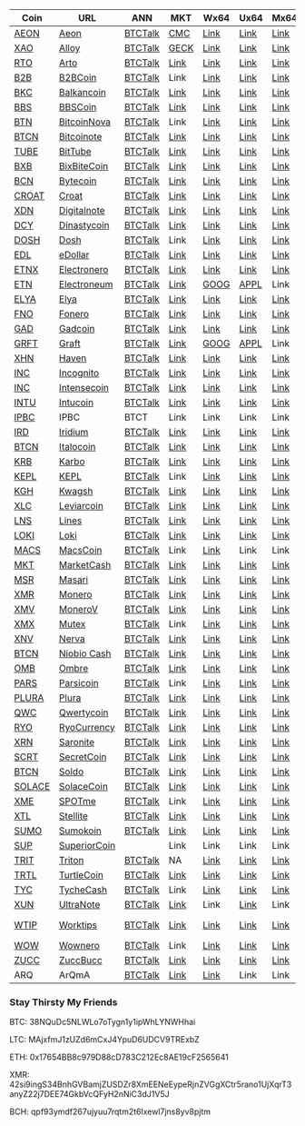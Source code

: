 |  **Coin** | **URL** | **ANN** | **MKT** | **Wx64** | **Ux64** | **Mx64** | **EXP** | **ALG** | **XMRIG** | **StakCPU** | **CPUMulti** |
|  ------ | ------ | ------ | ------ | ------ | ------ | ------ | ------ | ------ | ------ | ------ | ------ |
|  [AEON](https://github.com/aeugenegray/cryptonote-coins-list/tree/master/aeon) | [Aeon](http://www.aeon.cash/) | [BTCTalk](https://bitcointalk.org/index.php?topic=641696.0) | [CMC](https://coinmarketcap.com/currencies/aeon/) | [Link](https://github.com/aeonix/aeon/releases) | [Link](https://github.com/aeonix/aeon/releases) | [Link](https://github.com/aeonix/aeon/releases) | [Link](http://chainradar.com/aeon/blocks) | lite_v7 | [AutoScript](https://github.com/aeugenegray/xmrig-autoscript.git) | [AutoScript](https://github.com/aeugenegray/stak-cpu-autoscript.git) | [AutoScript](https://github.com/aeugenegray/cpuminer-multi-autoscript.git) |
|  [XAO](https://github.com/aeugenegray/cryptonote-coins-list/tree/master/alloy) | [Alloy](https://alloyproject.org/) | [BTCTalk](https://bitcointalk.org/index.php?topic=2676887.0) | [GECK](https://www.coingecko.com/en/price_charts/alloy-project/usd) | [Link](https://github.com/alloyproject/alloy-gui/releases) | [Link](https://github.com/alloyproject/alloy-gui/releases) | [Link](https://github.com/alloyproject/alloy-gui/releases) | [Link](https://alloyproject.org/explorer) | alloy | [AutoScript](https://github.com/aeugenegray/xmrig-autoscript.git) | [AutoScript](https://github.com/aeugenegray/stak-cpu-autoscript.git) | [AutoScript](https://github.com/aeugenegray/cpuminer-multi-autoscript.git) |
|  [RTO](https://github.com/aeugenegray/cryptonote-coins-list/tree/master/arto) | [Arto](https://www.arto.cash/) | [BTCTalk](https://bitcointalk.org/index.php?topic=2932583.0) | [Link](https://coinlib.io/coin/RTO/Arto) | [Link](https://www.arto.cash/#download) | [Link](https://www.arto.cash/#download) | [Link](https://www.arto.cash/#download) | [Link](http://explorer.arto.cash/) | arto | [AutoScript](https://github.com/aeugenegray/xmrig-autoscript.git) | [AutoScript](https://github.com/aeugenegray/stak-cpu-autoscript.git) | [AutoScript](https://github.com/aeugenegray/cpuminer-multi-autoscript.git) |
|  [B2B](https://github.com/aeugenegray/cryptonote-coins-list/tree/master/b2bcoin) | [B2BCoin](https://b2bcoin.xyz/) | [BTCTalk](https://bitcointalk.org/index.php?topic=2098163.0) | Link | [Link](https://b2bcoin.xyz/assets/wallets/b2bcoin-wallet-windows-64.zip) | [Link](https://b2bcoin.xyz/assets/wallets/b2bcoin-wallet-linux.zip) | [Link](https://b2bcoin.xyz/assets/wallets/b2bcoin-wallet-mac.dmg) | Link | cn | [AutoScript](https://github.com/aeugenegray/xmrig-autoscript.git) | [AutoScript](https://github.com/aeugenegray/stak-cpu-autoscript.git) | [AutoScript](https://github.com/aeugenegray/cpuminer-multi-autoscript.git) |
|  [BKC](https://github.com/aeugenegray/cryptonote-coins-list/tree/master/balkancoin) | [Balkancoin](https://www.balkancoin.org/) | [BTCTalk](https://bitcointalk.org/index.php?topic=2821734.0) | [Link](https://coinlib.io/coin/BKC/Balkancoin) | [Link](https://github.com/zlatkomajstor/balkancoin-wallet/releases) | [Link](https://github.com/zlatkomajstor/balkancoin-wallet/releases) | [Link](https://github.com/zlatkomajstor/balkancoin-wallet/releases) | [Link](http://explorer.balkancoin.org/) | cn | [AutoScript](https://github.com/aeugenegray/xmrig-autoscript.git) | [AutoScript](https://github.com/aeugenegray/stak-cpu-autoscript.git) | [AutoScript](https://github.com/aeugenegray/cpuminer-multi-autoscript.git) |
|  [BBS](https://github.com/aeugenegray/cryptonote-coins-list/tree/master/bbscoin) | [BBSCoin](https://bbscoin.xyz/) | [BTCTalk](https://bitcointalk.org/index.php?topic=2861067.0) | [Link](https://www.worldcoinindex.com/coin/bbscoin) | [Link](https://bbscoin.xyz/download/#downloads) | [Link](https://bbscoin.xyz/download/#downloads) | [Link](https://bbscoin.xyz/download/#downloads) | [Link](https://explorer.bbscoin.xyz/) | v7 | [AutoScript](https://github.com/aeugenegray/xmrig-autoscript.git) | [AutoScript](https://github.com/aeugenegray/stak-cpu-autoscript.git) | [AutoScript](https://github.com/aeugenegray/cpuminer-multi-autoscript.git) |
|  [BTN](https://github.com/Bitcoin-N) | [BitcoinNova](http://bitcoinn.biz/) | [BTCTalk](https://bitcointalk.org/index.php?topic=2309303.0) | Link | [Link](https://github.com/Bitcoin-N/Desktop-Bitcoinnova/releases/download/v0.1/Release-GUI-Winx64.rar) | [Link](https://github.com/Bitcoin-N/Desktop-Bitcoinnova/releases/download/v0.1/Release-GUI-Linux.zip) | [Link](https://github.com/Bitcoin-N/Bitcoinnova-fork/releases/download/v0.1/Bitcoinnova-Mac.zip) | [Link](http://explorer.bitcoinnova.org/) | cn | [AutoScript](https://github.com/aeugenegray/xmrig-autoscript.git) | [AutoScript](https://github.com/aeugenegray/stak-cpu-autoscript.git) | [AutoScript](https://github.com/aeugenegray/cpuminer-multi-autoscript.git) |
|  [BTCN](https://github.com/Bitcoinote) | [Bitcoinote](http://www.bitcoinote.org/) | [BTCTalk](https://bitcointalk.org/index.php?topic=2660296.0) | [Link](https://coinmarketcap.com/currencies/bitcoinote/) | [Link](https://github.com/Bitcoinote/Bitcoinote-GUI-Wallet/releases) | [Link](https://github.com/Bitcoinote/Bitcoinote-GUI-Wallet/releases) | [Link](https://github.com/Bitcoinote/Bitcoinote-GUI-Wallet/releases) | [Link](http://blocks.bitcoinote.org/) | cn | [AutoScript](https://github.com/aeugenegray/xmrig-autoscript.git) | [AutoScript](https://github.com/aeugenegray/stak-cpu-autoscript.git) | [AutoScript](https://github.com/aeugenegray/cpuminer-multi-autoscript.git) |
|  [TUBE](https://github.com/aeugenegray/cryptonote-coins-list/tree/master/bittube) | [BitTube](https://coin.bit.tube/) | [BTCTalk](https://bitcointalk.org/index.php?topic=2856278.0) | [Link](https://coinmarketcap.com/currencies/bit-tube/) | [Link](https://bit.tube/login) | [Link](https://bit.tube/login) | [Link](https://bit.tube/login) | [Link](https://explorer.bit.tube/) | heavy | [AutoScript](https://github.com/aeugenegray/xmrig-autoscript.git) | [AutoScript](https://github.com/aeugenegray/stak-cpu-autoscript.git) | [AutoScript](https://github.com/aeugenegray/cpuminer-multi-autoscript.git) |
|  [BXB](https://github.com/aeugenegray/cryptonote-coins-list/tree/master/bixbitecoin) | [BixBiteCoin](https://bixbite.pro/) | [BTCTalk](https://bitcointalk.org/index.php?topic=3443277.0) | [Link](https://coincodex.com/crypto/bixbite/) | [Link](https://bixbite.pro/#download) | [Link](https://bixbite.pro/#download) | [Link](https://bixbite.pro/#download) | [Link](http://explorer.bixbite.pro/) | heavy | [AutoScript](https://github.com/aeugenegray/xmrig-autoscript.git) | [AutoScript](https://github.com/aeugenegray/stak-cpu-autoscript.git) | [AutoScript](https://github.com/aeugenegray/cpuminer-multi-autoscript.git) |
|  [BCN](https://github.com/aeugenegray/cryptonote-coins-list/tree/master/bytecoin) | [Bytecoin](https://www.google.com/url?sa=t&rct=j&q=&esrc=s&source=web&cd=2&cad=rja&uact=8&ved=0ahUKEwipu4W3j8jbAhVnl1QKHd9CC3UQFgg9MAE&url=https%3A%2F%2Fbytecoin.org%2F&usg=AOvVaw2A2G0mFi3etnsJNATevwm1) | [BTCTalk](https://bitcointalk.org/index.php?topic=512747.0) | [Link](https://coinmarketcap.com/currencies/bytecoin-bcn/) | [Link](https://bytecoin.org/downloads) | [Link](https://bytecoin.org/downloads) | [Link](https://bytecoin.org/downloads) | [Link](https://chainradar.com/bcn/blocks) | cn | [AutoScript](https://github.com/aeugenegray/xmrig-autoscript.git) | [AutoScript](https://github.com/aeugenegray/stak-cpu-autoscript.git) | [AutoScript](https://github.com/aeugenegray/cpuminer-multi-autoscript.git) |
|  [CROAT](https://github.com/aeugenegray/cryptonote-coins-list/tree/master/croat) | [Croat](http://croat.cat/) | [BTCTalk](https://bitcointalk.org/index.php?topic=2102443.0) | [Link](https://www.worldcoinindex.com/coin/croatcoin) | [Link](http://croat.cat/#downloads) | [Link](http://croat.cat/#downloads) | [Link](http://croat.cat/#downloads) | [Link](http://explorer.croat.cat/) | cn | [AutoScript](https://github.com/aeugenegray/xmrig-autoscript.git) | [AutoScript](https://github.com/aeugenegray/stak-cpu-autoscript.git) | [AutoScript](https://github.com/aeugenegray/cpuminer-multi-autoscript.git) |
|  [XDN](https://github.com/aeugenegray/cryptonote-coins-list/tree/master/digitalnote) | [Digitalnote](http://www.digitalnote.biz/) | [BTCTalk](https://bitcointalk.org/index.php?topic=1082745.0) | [Link](https://coinmarketcap.com/currencies/digitalnote/) | [Link](https://github.com/xdn-project/digitalnotewallet/releases) | [Link](https://github.com/xdn-project/digitalnotewallet/releases) | [Link](https://github.com/xdn-project/digitalnotewallet/releases) | [Link](http://chainradar.com/xdn/blocks) | cn | [AutoScript](https://github.com/aeugenegray/xmrig-autoscript.git) | [AutoScript](https://github.com/aeugenegray/stak-cpu-autoscript.git) | [AutoScript](https://github.com/aeugenegray/cpuminer-multi-autoscript.git) |
|  [DCY](https://github.com/aeugenegray/cryptonote-coins-list/tree/master/dinastycoin) | [Dinastycoin](http://www.dinastycoin.com/en/) | [BTCTalk](https://bitcointalk.org/index.php?topic=1794723.0) | [Link](https://worldcoinindex.com/it/moneta/dinastycoin) | [Link](https://github.com/dinastyoffreedom/dinastycoin/releases) | [Link](https://github.com/dinastyoffreedom/dinastycoin/releases) | [Link](https://github.com/dinastyoffreedom/dinastycoin/releases) | [Link](http://democats.org/blockchain/?name=dinastycoin) | cn | [AutoScript](https://github.com/aeugenegray/xmrig-autoscript.git) | [AutoScript](https://github.com/aeugenegray/stak-cpu-autoscript.git) | [AutoScript](https://github.com/aeugenegray/cpuminer-multi-autoscript.git) |
|  [DOSH](https://github.com/aeugenegray/cryptonote-coins-list/tree/master/dosh) | [Dosh](http://getdosh.org/) | [BTCTalk](https://bitcointalk.org/index.php?topic=2958573.0) | Link | [Link](https://github.com/dosh-project/dosh-wallet) | [Link](https://github.com/dosh-project/dosh-wallet) | [Link](https://github.com/dosh-project/dosh-wallet) | [Link](https://dosh-explorer.github.io/) | cn | [AutoScript](https://github.com/aeugenegray/xmrig-autoscript.git) | [AutoScript](https://github.com/aeugenegray/stak-cpu-autoscript.git) | [AutoScript](https://github.com/aeugenegray/cpuminer-multi-autoscript.git) |
|  [EDL](https://github.com/aeugenegray/cryptonote-coins-list/tree/master/edollar) | [eDollar](https://edollar.cash) | [BTCTalk](https://bitcointalk.org/index.php?topic=2643196.0) | [Link](https://www.coingecko.com/en/price_charts/electronic-dollar/usd) | [Link](https://edollar.cash/#download) | [Link](https://edollar.cash/#download) | [Link](https://edollar.cash/#download) | [Link](https://explorer.edollar.cash/) | cn | [AutoScript](https://github.com/aeugenegray/xmrig-autoscript.git) | [AutoScript](https://github.com/aeugenegray/stak-cpu-autoscript.git) | [AutoScript](https://github.com/aeugenegray/cpuminer-multi-autoscript.git) |
|  [ETNX](https://github.com/aeugenegray/cryptonote-coins-list/tree/master/electronero) | [Electronero](https://electronero.org) | [BTCTalk](https://bitcointalk.org/index.php?topic=3373837.0) | [Link](https://www.coingecko.com/en/price_charts/electronero/usd) | [Link](https://github.com/electronero/electronero/releases) | [Link](https://github.com/electronero/electronero/releases) | [Link](https://github.com/electronero/electronero/releases) | [Link](https://www.google.com/url?sa=t&rct=j&q=&esrc=s&source=web&cd=1&cad=rja&uact=8&ved=2ahUKEwiLj-mLsdXcAhVfIzQIHdDbADQQFjAAegQIARAC&url=https%3A%2F%2Fblockexplorer.electroneum.com%2F&usg=AOvVaw2smtyQW6vAiUWicBvSf-JS) | msr | [AutoScript](https://github.com/aeugenegray/xmrig-autoscript.git) | [AutoScript](https://github.com/aeugenegray/stak-cpu-autoscript.git) | [AutoScript](https://github.com/aeugenegray/cpuminer-multi-autoscript.git) |
|  [ETN](https://github.com/aeugenegray/cryptonote-coins-list/tree/master/electroneum) | [Electroneum](http://electroneum.com/) | [BTCTalk](https://bitcointalk.org/index.php?topic=2353282.0) | [Link](https://coinmarketcap.com/currencies/electroneum/) | [GOOG](https://electroneum.com/) | [APPL](https://electroneum.com/) | Link | [Link](https://blockexplorer.electroneum.com/) |  | [AutoScript](https://github.com/aeugenegray/xmrig-autoscript.git) | [AutoScript](https://github.com/aeugenegray/stak-cpu-autoscript.git) | [AutoScript](https://github.com/aeugenegray/cpuminer-multi-autoscript.git) |
|  [ELYA](https://github.com/aeugenegray/cryptonote-coins-list/tree/master/elya) | [Elya](https://elyatel.com) | [BTCTalk](https://bitcointalk.org/index.php?topic=3118732.0) | [Link](https://www.coingecko.com/en/coins/elya) | [Link](https://github.com/elyacoin/elyacoinwallet/releases) | [Link](https://github.com/elyacoin/elyacoinwallet/releases) | [Link](https://github.com/elyacoin/elyacoinwallet/releases) | [Link](https://explorer.coolbits.io/elya/) | cn | [AutoScript](https://github.com/aeugenegray/xmrig-autoscript.git) | [AutoScript](https://github.com/aeugenegray/stak-cpu-autoscript.git) | [AutoScript](https://github.com/aeugenegray/cpuminer-multi-autoscript.git) |
|  [FNO](https://github.com/aeugenegray/cryptonote-coins-list/tree/master/fonero) | [Fonero](https://fonero.org) | [BTCTalk](https://bitcointalk.org/index.php?topic=3109546) | [Link](https://www.worldcoinindex.com/coin/fonero) | [Link](https://fonero.org/#downloads) | [Link](https://fonero.org/#downloads) | [Link](https://fonero.org/#downloads) | [Link](http://blocks.fonero.org/) | cn | [AutoScript](https://github.com/aeugenegray/xmrig-autoscript.git) | [AutoScript](https://github.com/aeugenegray/stak-cpu-autoscript.git) | [AutoScript](https://github.com/aeugenegray/cpuminer-multi-autoscript.git) |
|  [GAD](https://github.com/aeugenegray/cryptonote-coins-list/tree/master/gadcoin) | [Gadcoin](https://www.gadcoin.com.br/) | [BTCTalk](https://bitcointalk.org/index.php?topic=3339476.0) | [Link](https://coinlib.io/coin/GAD/Gadcoin) | [Link](https://github.com/douglashipocreme/gadcoinwallet/releases) | [Link](https://github.com/douglashipocreme/gadcoinwallet/releases) | [Link](https://github.com/douglashipocreme/gadcoinwallet/releases) | [Link](https://blockchain.gadcoin.com.br/) | cn | [AutoScript](https://github.com/aeugenegray/xmrig-autoscript.git) | [AutoScript](https://github.com/aeugenegray/stak-cpu-autoscript.git) | [AutoScript](https://github.com/aeugenegray/cpuminer-multi-autoscript.git) |
|  [GRFT](https://github.com/aeugenegray/cryptonote-coins-list/tree/master/graft) | [Graft](https://www.graft.network/) | [BTCTalk](https://bitcointalk.org/index.php?topic=2115188) | [Link](https://coinmarketcap.com/currencies/graft/) | [GOOG](https://play.google.com/store/apps/details?id=org.graft.wallet) | [APPL](https://itunes.apple.com/us/app/graft-cryptopay-wallet/id1354423228?mt=8) | Link | [Link](https://blockexplorer.graft.network/) | cn | [AutoScript](https://github.com/aeugenegray/xmrig-autoscript.git) | [AutoScript](https://github.com/aeugenegray/stak-cpu-autoscript.git) | [AutoScript](https://github.com/aeugenegray/cpuminer-multi-autoscript.git) |
|  [XHN](https://github.com/aeugenegray/cryptonote-coins-list/tree/master/haven) | [Haven](https://havenprotocol.com/) | [BTCTalk](https://bitcointalk.org/index.php?topic=2989487) | [Link](https://coinmarketcap.com/currencies/haven-protocol/) | [Link](https://github.com/havenprotocol/haven/releases/download/3.0.0/haven-gui-windows-3.0.0.zip) | [Link](https://github.com/havenprotocol/haven/releases/download/3.0.0/haven-cli-linux-x64-3.0.0.zip) | [Link](https://github.com/havenprotocol/haven/releases/download/3.0.0/haven-gui-mac-osx-3.0.0.zip) | [Link](https://explorer.havenprotocol.com/) | haven | [AutoScript](https://github.com/aeugenegray/xmrig-autoscript.git) | [AutoScript](https://github.com/aeugenegray/stak-cpu-autoscript.git) | [AutoScript](https://github.com/aeugenegray/cpuminer-multi-autoscript.git) |
|  [INC](https://github.com/aeugenegray/cryptonote-coins-list/tree/master/incognito) | [Incognito](http://inc.ognito.org/) | [BTCTalk](https://bitcointalk.org/index.php?topic=3276900.0) | [Link](https://coinlib.io/coin/INC3/Incognito) | [Link](https://github.com/incognito-currency/incognito-gui/releases) | [Link](https://github.com/incognito-currency/incognito-gui/releases) | [Link](https://github.com/incognito-currency/incognito-gui/releases) | [Link](http://incognitoexplorer.ml/) | cn | [AutoScript](https://github.com/aeugenegray/xmrig-autoscript.git) | [AutoScript](https://github.com/aeugenegray/stak-cpu-autoscript.git) | [AutoScript](https://github.com/aeugenegray/cpuminer-multi-autoscript.git) |
|  [INC](https://github.com/aeugenegray/cryptonote-coins-list/tree/master/intensecoin) | [Intensecoin](https://intensecoin.com) | [BTCTalk](https://bitcointalk.org/index.php?topic=2090765.0) | [Link](https://coinmarketcap.com/currencies/intensecoin/) | [Link](https://intensecoin.com/#download) | [Link](https://intensecoin.com/#download) | [Link](https://intensecoin.com/#download) | [Link](http://intensecoin.com/explorer) | cn | [AutoScript](https://github.com/aeugenegray/xmrig-autoscript.git) | [AutoScript](https://github.com/aeugenegray/stak-cpu-autoscript.git) | [AutoScript](https://github.com/aeugenegray/cpuminer-multi-autoscript.git) |
|  [INTU](https://github.com/aeugenegray/cryptonote-coins-list/tree/master/intucoin) | [Intucoin](http://intucoin.com) | [BTCTalk](https://bitcointalk.org/index.php?topic=3394028.0) | [Link](https://www.coingecko.com/en/price_charts/intucoin/usd) | [Link](http://intucoin.com/download.php) | [Link](http://intucoin.com/download.php) | [Link](http://intucoin.com/download.php) | [Link](http://explorer.intucoin.com/) | cn | [AutoScript](https://github.com/aeugenegray/xmrig-autoscript.git) | [AutoScript](https://github.com/aeugenegray/stak-cpu-autoscript.git) | [AutoScript](https://github.com/aeugenegray/cpuminer-multi-autoscript.git) |
|  [IPBC](https://github.com/aeugenegray/cryptonote-coins-list/tree/master/ipbc) | IPBC | BTCT | Link | Link | Link | Link | Link |  | [AutoScript](https://github.com/aeugenegray/xmrig-autoscript.git) | [AutoScript](https://github.com/aeugenegray/stak-cpu-autoscript.git) | [AutoScript](https://github.com/aeugenegray/cpuminer-multi-autoscript.git) |
|  [IRD](https://github.com/aeugenegray/cryptonote-coins-list/tree/master/iridium) | [Iridium](https://ird.cash) | [BTCTalk](https://bitcointalk.org/index.php?topic=2150442.0) | [Link](https://coincodex.com/crypto/iridium/) | [Link](https://ird.cash/#custompage1) | [Link](https://ird.cash/#custompage1) | [Link](https://ird.cash/#custompage1) | [Link](https://explorer.ird.cash/) | lite_v7 | [AutoScript](https://github.com/aeugenegray/xmrig-autoscript.git) | [AutoScript](https://github.com/aeugenegray/stak-cpu-autoscript.git) | [AutoScript](https://github.com/aeugenegray/cpuminer-multi-autoscript.git) |
|  [BTCN](https://github.com/aeugenegray/cryptonote-coins-list/tree/master/italocoin) | [Italocoin](https://www.italocoin.com/) | [BTCTalk](https://bitcointalk.org/index.php?topic=3122277.0) | [Link](https://coinlib.io/coin/ITA/Italocoin) | [Link](https://www.italocoin.com/#download) | [Link](https://www.italocoin.com/#download) | [Link](https://www.italocoin.com/#download) | [Link](https://explorer.italocoin.com/) | heavy | [AutoScript](https://github.com/aeugenegray/xmrig-autoscript.git) | [AutoScript](https://github.com/aeugenegray/stak-cpu-autoscript.git) | [AutoScript](https://github.com/aeugenegray/cpuminer-multi-autoscript.git) |
|  [KRB](https://github.com/aeugenegray/cryptonote-coins-list/tree/master/karbo) | [Karbo](http://karbowanec.com/) | [BTCTalk](https://bitcointalk.org/index.php?topic=1491747) | [Link](https://coinmarketcap.com/currencies/karbo/) | [Link](https://karbo.io/download) | [Link](https://karbo.io/download) | [Link](https://karbo.io/download) | [Link](http://explorer.karbowanec.com/en/) | cn | [AutoScript](https://github.com/aeugenegray/xmrig-autoscript.git) | [AutoScript](https://github.com/aeugenegray/stak-cpu-autoscript.git) | [AutoScript](https://github.com/aeugenegray/cpuminer-multi-autoscript.git) |
|  [KEPL](https://github.com/aeugenegray/cryptonote-coins-list/tree/master/kepl) | [KEPL](http://www.kepl.org/) | [BTCTalk](https://bitcointalk.org/index.php?topic=3282087.0) | Link | [Link](http://www.kepl.org/downloads/KEPL-Wallet-Win64-1.1.0.zip) | [Link](http://www.kepl.org/downloads) | [Link](http://www.kepl.org/downloads) | [Link](http://explorer.kepl.org/) | fast | [AutoScript](https://github.com/aeugenegray/xmrig-autoscript.git) | [AutoScript](https://github.com/aeugenegray/stak-cpu-autoscript.git) | [AutoScript](https://github.com/aeugenegray/cpuminer-multi-autoscript.git) |
|  [KGH](https://github.com/aeugenegray/cryptonote-coins-list/tree/master/kwagsh) | [Kwagsh](https://kwagsh.com) | [BTCTalk](https://bitcointalk.org/index.php?topic=3194150.0) | [Link](https://coinlib.io/coin/KGH/Kwagsh) | [Link](https://github.com/kwash-dev/kwagsh-gui/releases) | [Link](https://github.com/kwash-dev/kwagsh-gui/releases) | [Link](https://github.com/kwash-dev/kwagsh-gui/releases) | [Link](http://explorer.kwagsh.xyz/) | heavy | [AutoScript](https://github.com/aeugenegray/xmrig-autoscript.git) | [AutoScript](https://github.com/aeugenegray/stak-cpu-autoscript.git) | [AutoScript](https://github.com/aeugenegray/cpuminer-multi-autoscript.git) |
|  [XLC](https://github.com/aeugenegray/cryptonote-coins-list/tree/master/leviarcoin) | [Leviarcoin](https://leviarcoin.org) | [BTCTalk](https://bitcointalk.org/index.php?topic=1847322) | [Link](https://www.coingecko.com/en/coins/leviarcoin/trading_exchanges) | [Link](https://leviarcoin.org/#WALLET) | [Link](https://leviarcoin.org/#WALLET) | [Link](https://leviarcoin.org/#WALLET) | [Link](https://explore.leviar.io/) | cn | [AutoScript](https://github.com/aeugenegray/xmrig-autoscript.git) | [AutoScript](https://github.com/aeugenegray/stak-cpu-autoscript.git) | [AutoScript](https://github.com/aeugenegray/cpuminer-multi-autoscript.git) |
|  [LNS](https://github.com/aeugenegray/cryptonote-coins-list/tree/master/lines) | [Lines](https://lines.pw) | [BTCTalk](https://bitcointalk.org/index.php?topic=3162385.0) | [Link](https://coinlib.io/coin/LNS/Lines) | [Link](https://lines.pw/wallets/lines-gui_0.3.0.deb) | [Link](https://lines.pw/wallets/lines-gui-win64.0.3.2.zip) | [Link](https://lines.pw/wallets/lines-gui-mac.0.3.2.app.zip) | [Link](https://explorer.lines.pw/) | cn | [AutoScript](https://github.com/aeugenegray/xmrig-autoscript.git) | [AutoScript](https://github.com/aeugenegray/stak-cpu-autoscript.git) | [AutoScript](https://github.com/aeugenegray/cpuminer-multi-autoscript.git) |
|  [LOKI](https://github.com/aeugenegray/cryptonote-coins-list/tree/master/loki) | [Loki](https://loki.network/) | [BTCTalk](https://bitcointalk.org/index.php?topic=3016125.0) | [Link](https://coinmarketcap.com/currencies/loki/) | [Link](https://github.com/Loki-project) | [Link](https://github.com/Loki-project) | [Link](https://github.com/Loki-project) | [Link](https://lokiblocks.com/) | heavy | [AutoScript](https://github.com/aeugenegray/xmrig-autoscript.git) | [AutoScript](https://github.com/aeugenegray/stak-cpu-autoscript.git) | [AutoScript](https://github.com/aeugenegray/cpuminer-multi-autoscript.git) |
|  [MACS](https://github.com/aeugenegray/cryptonote-coins-list/tree/master/macscoin) | [MacsCoin](https://macscoin.site/) | [BTCTalk](https://bitcointalk.org/index.php?topic=4245620.0) | Link | [Link](https://macscoin.site/downloads/MacsCoin.zip) | Link | Link | Link | cn | [AutoScript](https://github.com/aeugenegray/xmrig-autoscript.git) | [AutoScript](https://github.com/aeugenegray/stak-cpu-autoscript.git) | [AutoScript](https://github.com/aeugenegray/cpuminer-multi-autoscript.git) |
|  [MKT](https://github.com/aeugenegray/cryptonote-coins-list/tree/master/marketcash) | [MarketCash](http://marketcash.io) | [BTCTalk](https://bitcointalk.org/index.php?topic=3019420.0) | [Link](https://www.coingecko.com/en/coins/marketcash) | [Link](http://marketcash.io/#wallet) | [Link](http://marketcash.io/#wallet) | [Link](http://marketcash.io/#wallet) | [Link](http://explorer.marketcash.io/) | mkt | [AutoScript](https://github.com/aeugenegray/xmrig-autoscript.git) | [AutoScript](https://github.com/aeugenegray/stak-cpu-autoscript.git) | [AutoScript](https://github.com/aeugenegray/cpuminer-multi-autoscript.git) |
|  [MSR](https://github.com/aeugenegray/cryptonote-coins-list/tree/master/masari) | [Masari](https://getmasari.org/) | [BTCTalk](https://bitcointalk.org/index.php?topic=2159114.0) | [Link](https://coinmarketcap.com/currencies/masari/) | [Link](https://getmasari.org/#downloads) | [Link](https://getmasari.org/#downloads) | [Link](https://getmasari.org/#downloads) | [Link](https://msrchain.net/) | fast | [AutoScript](https://github.com/aeugenegray/xmrig-autoscript.git) | [AutoScript](https://github.com/aeugenegray/stak-cpu-autoscript.git) | [AutoScript](https://github.com/aeugenegray/cpuminer-multi-autoscript.git) |
|  [XMR](https://github.com/aeugenegray/cryptonote-coins-list/tree/master/monero) | [Monero](https://getmonero.org) | [BTCTalk](https://bitcointalk.org/index.php?topic=583449.0) | [Link](https://coinmarketcap.com/currencies/monero/) | [Link](https://getmonero.org/downloads/) | [Link](https://getmonero.org/downloads/) | [Link](https://getmonero.org/downloads/) | [Link](http://moneroblocks.info/) | cn | [AutoScript](https://github.com/aeugenegray/xmrig-autoscript.git) | [AutoScript](https://github.com/aeugenegray/stak-cpu-autoscript.git) | [AutoScript](https://github.com/aeugenegray/cpuminer-multi-autoscript.git) |
|  [XMV](https://github.com/aeugenegray/cryptonote-coins-list/tree/master/monerov) | [MoneroV](https://monerov.org) | [BTCTalk](https://bitcointalk.org/index.php?topic=2947912.0) | [Link](https://coincodex.com/crypto/monerov/) | [Link](https://monerov.org) | [Link](https://monerov.org) | [Link](https://monerov.org) | [Link](https://monerovexplorer.com/) | cn | [AutoScript](https://github.com/aeugenegray/xmrig-autoscript.git) | [AutoScript](https://github.com/aeugenegray/stak-cpu-autoscript.git) | [AutoScript](https://github.com/aeugenegray/cpuminer-multi-autoscript.git) |
|  [XMX](https://github.com/aeugenegray/cryptonote-coins-list/tree/master/mutex) | [Mutex](http://mutexcurrency.io/) | [BTCTalk](https://bitcointalk.org/index.php?topic=4027439.0) | Link | [Link](https://github.com/MutexProject) | [Link](https://github.com/MutexProject) | [Link](https://github.com/MutexProject) | [Link](http://explorer.mutexcurrency.io:8081/) | cn | [AutoScript](https://github.com/aeugenegray/xmrig-autoscript.git) | [AutoScript](https://github.com/aeugenegray/stak-cpu-autoscript.git) | [AutoScript](https://github.com/aeugenegray/cpuminer-multi-autoscript.git) |
|  [XNV](https://github.com/aeugenegray/cryptonote-coins-list/tree/master/nerva) | [Nerva](http://getnerva.org) | [BTCTalk](https://bitcointalk.org/index.php?topic=3464367.0) | [Link](https://coinlib.io/coin/XNV/Nerva) | [Link](http://getnerva.org/#downloads) | [Link](http://getnerva.org/#downloads) | [Link](http://getnerva.org/#downloads) | [Link](http://explorer.getnerva.org/) | adapt | [AutoScript](https://github.com/aeugenegray/xmrig-autoscript.git) | [AutoScript](https://github.com/aeugenegray/stak-cpu-autoscript.git) | [AutoScript](https://github.com/aeugenegray/cpuminer-multi-autoscript.git) |
|  [BTCN](https://github.com/aeugenegray/cryptonote-coins-list/tree/master/niobiobash) | [Niobio Cash](https://niobiocash.org/en/) | [BTCTalk](https://bitcointalk.org/index.php?topic=2912866.0) | [Link](https://www.coingecko.com/en/coins/niobio-cash) | [Link](https://github.com/niobio-cash/Downloads/releases) | [Link](https://github.com/niobio-cash/Downloads/releases) | [Link](https://github.com/niobio-cash/Downloads/releases) | [Link](https://niobiocash.org/en/#block-explorer) | heavy | [AutoScript](https://github.com/aeugenegray/xmrig-autoscript.git) | [AutoScript](https://github.com/aeugenegray/stak-cpu-autoscript.git) | [AutoScript](https://github.com/aeugenegray/cpuminer-multi-autoscript.git) |
|  [OMB](https://github.com/aeugenegray/cryptonote-coins-list/tree/master/ombre) | [Ombre](https://www.ombre.io/) | [BTCTalk](https://bitcointalk.org/index.php?topic=3063727.0) | [Link](https://www.worldcoinindex.com/coin/ombre) | [Link](https://github.com/ombre-projects/ombre/releases) | [Link](https://github.com/ombre-projects/ombre/releases) | [Link](https://github.com/ombre-projects/ombre/releases) | [Link](https://explorer.ombre.io/) | heavy | [AutoScript](https://github.com/aeugenegray/xmrig-autoscript.git) | [AutoScript](https://github.com/aeugenegray/stak-cpu-autoscript.git) | [AutoScript](https://github.com/aeugenegray/cpuminer-multi-autoscript.git) |
|  [PARS](https://github.com/aeugenegray/cryptonote-coins-list/tree/master/parsi) | [Parsicoin](https://parsicoin.net/) | [BTCTalk](https://bitcointalk.org/index.php?topic=3381737.0) | Link | [Link](https://github.com/ParsiCoin/parsicoin/releases) | [Link](https://github.com/ParsiCoin/parsicoin/releases) | [Link](https://github.com/ParsiCoin/parsicoin/releases) | [Link](http://explorer.parsicoin.net/) | cn | [AutoScript](https://github.com/aeugenegray/xmrig-autoscript.git) | [AutoScript](https://github.com/aeugenegray/stak-cpu-autoscript.git) | [AutoScript](https://github.com/aeugenegray/cpuminer-multi-autoscript.git) |
|  [PLURA](https://github.com/aeugenegray/cryptonote-coins-list/tree/master/plura) | [Plura](https://pluracoin.org/) | [BTCTalk](https://bitcointalk.org/index.php?topic=3081442.0) | [Link](https://www.coingecko.com/en/price_charts/pluracoin/usd) | [Link](https://pluracoin.org/#wallet) | [Link](https://pluracoin.org/#wallet) | [Link](https://pluracoin.org/#wallet) | Link | cn | [AutoScript](https://github.com/aeugenegray/xmrig-autoscript.git) | [AutoScript](https://github.com/aeugenegray/stak-cpu-autoscript.git) | [AutoScript](https://github.com/aeugenegray/cpuminer-multi-autoscript.git) |
|  [QWC](https://github.com/aeugenegray/cryptonote-coins-list/tree/master/qwertycoin) | [Qwertycoin](https://qwertycoin.org) | [BTCTalk](https://bitcointalk.org/index.php?topic=2881418.0) | [Link](https://coinlib.io/coin/QWC/Qwertycoin) | [Link](https://qwertycoin.org/downloads/) | [Link](https://qwertycoin.org/downloads/) | [Link](https://qwertycoin.org/downloads/) | [Link](http://explorer.qwertycoin.org/) | heavy | [AutoScript](https://github.com/aeugenegray/xmrig-autoscript.git) | [AutoScript](https://github.com/aeugenegray/stak-cpu-autoscript.git) | [AutoScript](https://github.com/aeugenegray/cpuminer-multi-autoscript.git) |
|  [RYO](https://github.com/aeugenegray/cryptonote-coins-list/tree/master/ryocurrency) | [RyoCurrency](https://ryo-currency.com/) | [BTCTalk](https://bitcointalk.org/index.php?topic=4413010.0) | [Link](https://coinlib.io/coin/RYO/Ryo) | [Link](https://github.com/ryo-currency/ryo-emergency/releases/tag/0.1.2) | [Link](https://github.com/ryo-currency/ryo-emergency/releases/tag/0.1.2) | [Link](https://github.com/ryo-currency/ryo-emergency/releases/tag/0.1.2) | [Link](http://explorer.ryo-currency.com/) | heavy | [AutoScript](https://github.com/aeugenegray/xmrig-autoscript.git) | [AutoScript](https://github.com/aeugenegray/stak-cpu-autoscript.git) | [AutoScript](https://github.com/aeugenegray/cpuminer-multi-autoscript.git) |
|  [XRN](https://github.com/aeugenegray/cryptonote-coins-list/tree/master/saronite) | [Saronite](https://saronite.io/) | [BTCTalk](https://bitcointalk.org/index.php?topic=4004235.0) | [Link](https://www.coingecko.com/en/price_charts/saronite/usd) | [Link](https://github.com/saronite/saronite-gui-wallet) | [Link](https://github.com/saronite/saronite-gui-wallet) | [Link](https://github.com/saronite/saronite-gui-wallet) | [Link](https://explorer.saronite.io/) | heavy | [AutoScript](https://github.com/aeugenegray/xmrig-autoscript.git) | [AutoScript](https://github.com/aeugenegray/stak-cpu-autoscript.git) | [AutoScript](https://github.com/aeugenegray/cpuminer-multi-autoscript.git) |
|  [SCRT](https://github.com/aeugenegray/cryptonote-coins-list/tree/master/secretcoin) | [SecretCoin](https://www.secret-coin.com/) | [BTCTalk](https://bitcointalk.org/index.php?topic=3553030.0) | [Link](https://coinmarketcap.com/currencies/secretcoin/) | [Link](https://github.com/TeamSecret/SecretCoin) | [Link](https://github.com/TeamSecret/SecretCoin) | [Link](https://github.com/TeamSecret/SecretCoin) | [Link](https://chainz.cryptoid.info/scrt/) | heavy | [AutoScript](https://github.com/aeugenegray/xmrig-autoscript.git) | [AutoScript](https://github.com/aeugenegray/stak-cpu-autoscript.git) | [AutoScript](https://github.com/aeugenegray/cpuminer-multi-autoscript.git) |
|  [BTCN](https://github.com/aeugenegray/cryptonote-coins-list/tree/master/bitcoinote) | [Soldo](http://soldo.in) | [BTCTalk](https://bitcointalk.org/index.php?topic=2332011) | [Link](https://www.worldcoinindex.com/coin/soldo) | [Link](https://github.com/monselice/sld) | [Link](https://github.com/monselice/sld) | [Link](https://github.com/monselice/sld) | [Link](http://ex.soldo.in/) | soft | [AutoScript](https://github.com/aeugenegray/xmrig-autoscript.git) | [AutoScript](https://github.com/aeugenegray/stak-cpu-autoscript.git) | [AutoScript](https://github.com/aeugenegray/cpuminer-multi-autoscript.git) |
|  [SOLACE](https://github.com/aeugenegray/cryptonote-coins-list/tree/master/solacecoin) | [SolaceCoin](http://solace-coin.com/) | [BTCTalk](https://bitcointalk.org/index.php?topic=3297659.0) | [Link](https://www.coingecko.com/en/price_charts/solace-coin/usd) | [Link](https://github.com/schmeckles22/SolaceCoin-GUI-Wallet/releases/download/v1.1.1/SolaceGUI-v1.1.1.zip) | [Link](https://github.com/schmeckles22/SolaceCoin/releases/download/v0.2.1.0/solace-linux-0.2.1.tar.gz) | [Link](https://github.com/schmeckles22/SolaceCoin/releases/download/v0.2.1.0/solace-win64-0.2.1.zip) | [Link](http://explorer.solace-coin.com/) | heavy | [AutoScript](https://github.com/aeugenegray/xmrig-autoscript.git) | [AutoScript](https://github.com/aeugenegray/stak-cpu-autoscript.git) | [AutoScript](https://github.com/aeugenegray/cpuminer-multi-autoscript.git) |
|  [XME](https://github.com/aeugenegray/cryptonote-coins-list/tree/master/spotme) | [SPOTme](https://www2.spotmecoin.com/) | [BTCTalk](https://bitcointalk.org/index.php?topic=2701367.0) | Link | [Link](https://www2.spotmecoin.com/) | [Link](https://www2.spotmecoin.com/) | [Link](https://www2.spotmecoin.com/) | [Link](https://explorer.spotmecoin.com/) | lite_v7 | [AutoScript](https://github.com/aeugenegray/xmrig-autoscript.git) | [AutoScript](https://github.com/aeugenegray/stak-cpu-autoscript.git) | [AutoScript](https://github.com/aeugenegray/cpuminer-multi-autoscript.git) |
|  [XTL](https://github.com/aeugenegray/cryptonote-coins-list/tree/master/stellite) | [Stellite](https://stellite.cash/) | [BTCTalk](https://bitcointalk.org/index.php?topic=2813261) | [Link](https://coinmarketcap.com/currencies/stellite/) | [Link](https://github.com/stellitecoin/StelliteGUI/releases) | [Link](https://github.com/stellitecoin/StelliteGUI/releases) | [Link](https://github.com/stellitecoin/StelliteGUI/releases) | [Link](http://explorer.stellite.cash/) | cn | [AutoScript](https://github.com/aeugenegray/xmrig-autoscript.git) | [AutoScript](https://github.com/aeugenegray/stak-cpu-autoscript.git) | [AutoScript](https://github.com/aeugenegray/cpuminer-multi-autoscript.git) |
|  [SUMO](https://github.com/aeugenegray/cryptonote-coins-list/tree/master/sumokoin) | [Sumokoin](https://www.sumokoin.org) | [BTCTalk](https://bitcointalk.org/index.php?topic=1905086.0) | [Link](https://coinmarketcap.com/currencies/sumokoin/) | [Link](https://github.com/sumoproject/SumoGUIWallet/releases/download/v0.0.5/Sumokoin_GUI_Wallet-v0.0.5-Linux-x64.tar.bz2) | [Link](https://github.com/sumoproject/SumoGUIWallet/releases/download/v0.0.5/Sumokoin_GUI_Wallet-v0.0.5-Linux-x64.tar.bz2) | [Link](https://github.com/sumoproject/sumokoin/releases/download/v0.3.2.0/sumokoin.mac.x64.v0-3-2-0.tar.bz2) | [Link](https://explorer.sumokoin.com/) | heavy | [AutoScript](https://github.com/aeugenegray/xmrig-autoscript.git) | [AutoScript](https://github.com/aeugenegray/stak-cpu-autoscript.git) | [AutoScript](https://github.com/aeugenegray/cpuminer-multi-autoscript.git) |
|  [SUP](https://github.com/aeugenegray/cryptonote-coins-list/tree/master/superiorcoin) | [SuperiorCoin](http://superior-coin.com) |  | Link | Link | Link | Link | link |  | [AutoScript](https://github.com/aeugenegray/xmrig-autoscript.git) | [AutoScript](https://github.com/aeugenegray/stak-cpu-autoscript.git) | [AutoScript](https://github.com/aeugenegray/cpuminer-multi-autoscript.git) |
|  [TRIT](https://github.com/aeugenegray/cryptonote-coins-list/tree/master/triton) | [Triton](https://tritonproject.org/) | [BTCTalk](https://bitcointalk.org/index.php?topic=2944793.0) | NA | [Link](https://tritonproject.org/#wallets) | [Link](https://tritonproject.org/#wallets) | [Link](https://tritonproject.org/#wallets) | [Link](http://explorer.tritonproject.org/) | lite_v7 | [AutoScript](https://github.com/aeugenegray/xmrig-autoscript.git) | [AutoScript](https://github.com/aeugenegray/stak-cpu-autoscript.git) | [AutoScript](https://github.com/aeugenegray/cpuminer-multi-autoscript.git) |
|  [TRTL](https://github.com/aeugenegray/cryptonote-coins-list/tree/master/turtlecoin) | [TurtleCoin](https://turtlecoin.lol) | [BTCTalk](https://bitcointalk.org/index.php?topic=2872287.0) | [Link](https://www.coingecko.com/en/price_charts/turtlecoin/usd) | [Link](https://turtlecoin.lol/#download) | [Link](https://turtlecoin.lol/#download) | [Link](https://turtlecoin.lol/#download) | Link |  | [AutoScript](https://github.com/aeugenegray/xmrig-autoscript.git) | [AutoScript](https://github.com/aeugenegray/stak-cpu-autoscript.git) | [AutoScript](https://github.com/aeugenegray/cpuminer-multi-autoscript.git) |
|  [TYC](https://github.com/aeugenegray/cryptonote-coins-list/tree/master/tychecash) | [TycheCash](https://tyche.cash) | [BTCTalk](https://bitcointalk.org/index.php?topic=2910750.20) | Link | [Link](https://tyche.cash/#download) | [Link](https://tyche.cash/#download) | [Link](https://tyche.cash/#download) | [Link](http://explorer.tychecash.net/) |  | [AutoScript](https://github.com/aeugenegray/xmrig-autoscript.git) | [AutoScript](https://github.com/aeugenegray/stak-cpu-autoscript.git) | [AutoScript](https://github.com/aeugenegray/cpuminer-multi-autoscript.git) |
|  [XUN](https://github.com/aeugenegray/cryptonote-coins-list/tree/master/ultranote) | [UltraNote](https://ultranote.org) | [BTCTalk](https://bitcointalk.org/index.php?topic=2357930.0) | [Link](https://www.worldcoinindex.com/coin/ultranote) | Link | [Link](https://ultranote.org/UltraNoteWallet-1.0.8-beta.amd64.deb) | Link | [Link](http://explorer.ultranote.org/) |  | [AutoScript](https://github.com/aeugenegray/xmrig-autoscript.git) | [AutoScript](https://github.com/aeugenegray/stak-cpu-autoscript.git) | [AutoScript](https://github.com/aeugenegray/cpuminer-multi-autoscript.git) |
|  [WTIP](https://github.com/aeugenegray/cryptonote-coins-list/tree/master/worktips) | [Worktips](http://worktips.info/) | [BTCTalk](https://bitcointalk.org/index.php?topic=3086019.0) | [Link](https://www.coingecko.com/en/price_charts/worktips/usd) | [Link](http://worktips.info/) | [Link](http://worktips.info/) | [Link](http://worktips.info/) | [Link](http://blockexplorer.worktips.info/) | lite-v1 | [AutoScript](https://github.com/aeugenegray/xmrig-autoscript.git) | [AutoScript](https://github.com/aeugenegray/stak-cpu-autoscript.git) | [AutoScript](https://github.com/aeugenegray/cpuminer-multi-autoscript.git) |
|  [WOW](https://github.com/aeugenegray/cryptonote-coins-list/tree/master/wownero) | [Wownero](http://wownero.org/) | [BTCTalk](https://bitcointalk.org/index.php?topic=3088712.0) | Link | [Link](https://github.com/wownero/wownero-gui/releases/) | [Link](https://github.com/wownero/wownero-gui/releases/) | [Link](https://github.com/wownero/wownero-gui/releases/) | [Link](http://explore.wownero.com/) |  | [AutoScript](https://github.com/aeugenegray/xmrig-autoscript.git) | [AutoScript](https://github.com/aeugenegray/stak-cpu-autoscript.git) | [AutoScript](https://github.com/aeugenegray/cpuminer-multi-autoscript.git) |
|  [ZUCC](https://github.com/aeugenegray/cryptonote-coins-list/tree/master/zuccbucc) | [ZuccBucc](https://zuccbu.cc/) | [BTCTalk](https://bitcointalk.org/index.php?topic=3761715.0) | [Link](https://coinlib.io/coin/ZUCC/Zuccbucc) | [Link](https://github.com/zuccbucc-project/zuccbucc-wallet-gui/releases/tag/v0.2.3.0) | [Link](https://github.com/zuccbucc-project/zuccbucc-wallet-gui/releases/tag/v0.2.3.0) | [Link](https://github.com/zuccbucc-project/zuccbucc-wallet-gui/releases/tag/v0.2.3.0) | [Link](https://explorer.zuccbu.cc/) |  | [AutoScript](https://github.com/aeugenegray/xmrig-autoscript.git) | [AutoScript](https://github.com/aeugenegray/stak-cpu-autoscript.git) | [AutoScript](https://github.com/aeugenegray/cpuminer-multi-autoscript.git) |
|  ARQ | ArQmA | [BTCTalk](https://bitcointalk.org/index.php?topic=3761715.0) | [Link](https://coinlib.io/coin/ZUCC/Zuccbucc) | [Link](https://github.com/zuccbucc-project/zuccbucc-wallet-gui/releases/tag/v0.2.3.0) | Link | Link | [Link](https://explorer.zuccbu.cc/) |  | [AutoScript](https://github.com/aeugenegray/xmrig-autoscript.git) | [AutoScript](https://github.com/aeugenegray/stak-cpu-autoscript.git) | [AutoScript](https://github.com/aeugenegray/cpuminer-multi-autoscript.git) |



### Stay Thirsty My Friends

BTC: 38NQuDc5NLWLo7oTygn1y1ipWhLYNWHhai

LTC: MAjxfmJ1zUZd6mCxJ4YpuD6UDCV9TRExbZ

ETH: 0x17654BB8c979D88cD783C212Ec8AE19cF2565641

XMR: 42si9ingS34BnhGVBamjZUSDZr8XmEENeEypeRjnZVGgXCtr5rano1UjXqrT3anyZ22j7DEE74GkbVcQFyH2nNiC3dJ1V5J

BCH: qpf93ymdf267ujyuu7rqtm2t6lxewl7jns8yv8pjtm

